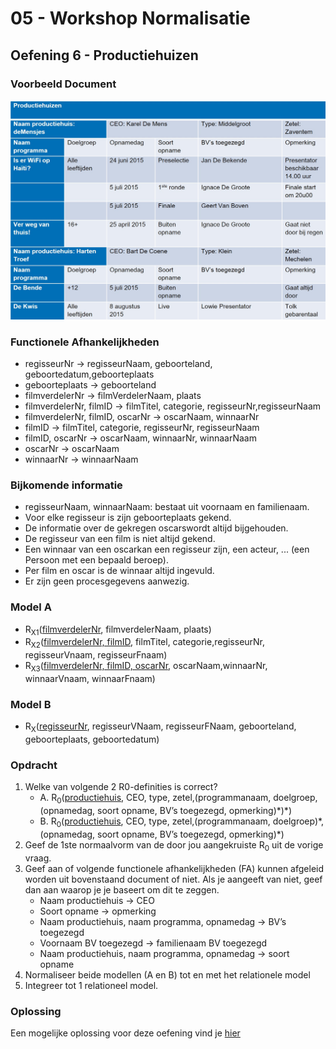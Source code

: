 # 05 - Workshop Normalisatie

## Oefening 6 - Productiehuizen
### Voorbeeld Document
<img src="./exercise-6.jpg">

### Functionele Afhankelijkheden
- regisseurNr → regisseurNaam, geboorteland, geboortedatum,geboorteplaats
- geboorteplaats  → geboorteland
- filmverdelerNr → filmVerdelerNaam, plaats
- filmverdelerNr, filmID → filmTitel, categorie, regisseurNr,regisseurNaam
- filmverdelerNr, filmID, oscarNr → oscarNaam, winnaarNr
- filmID → filmTitel, categorie, regisseurNr, regisseurNaam
- filmID, oscarNr → oscarNaam, winnaarNr, winnaarNaam
- oscarNr → oscarNaam
- winnaarNr → winnaarNaam

### Bijkomende informatie
- regisseurNaam, winnaarNaam: bestaat uit voornaam en familienaam. 
- Voor elke regisseur is zijn geboorteplaats gekend. 
- De informatie over de gekregen oscarswordt altijd bijgehouden.
- De regisseur van een film is niet altijd gekend.
- Een winnaar van een oscarkan een regisseur zijn, een acteur, ... (een Persoon met een bepaald beroep).
- Per film en oscar is de winnaar altijd ingevuld.
- Er zijn geen procesgegevens aanwezig.

### Model A
- R<sub>X1</sub>(<ins>filmverdelerNr</ins>, filmverdelerNaam, plaats)
- R<sub>X2</sub>(<ins>filmverdelerNr, filmID</ins>, filmTitel, categorie,regisseurNr, regisseurVnaam, regisseurFnaam)
- R<sub>X3</sub>(<ins>filmverdelerNr, filmID, oscarNr</ins>, oscarNaam,winnaarNr, winnaarVnaam, winnaarFnaam)

### Model B
- R<sub>X</sub>(<ins>regisseurNr</ins>, regisseurVNaam, regisseurFNaam, geboorteland, geboorteplaats, geboortedatum)

### Opdracht
1. Welke van volgende 2 R0-definities is correct? ​
    - A. R<sub>0</sub>(<ins>productiehuis</ins>, CEO, type, zetel,(programmanaam, doelgroep,(opnamedag, soort opname, BV’s toegezegd, opmerking)\*)\*)​
    - B. R<sub>0</sub>(<ins>productiehuis</ins>, CEO, type, zetel,(programmanaam, doelgroep)\*, (opnamedag, soort opname, BV’s toegezegd, opmerking)\*)​
2. Geef de 1ste normaalvorm van de door jou ​aangekruiste R<sub>0</sub> uit de vorige vraag.
3. Geef aan of volgende functionele afhankelijkheden (FA) kunnen afgeleid worden uit bovenstaand document of niet. Als je aangeeft van niet, geef dan aan waarop je je baseert om dit te zeggen.
    - Naam productiehuis → CEO​
    - Soort opname → opmerking
    - Naam productiehuis, naam programma, opnamedag → BV’s toegezegd
    - Voornaam BV toegezegd → familienaam BV toegezegd
    - Naam productiehuis, naam programma, opnamedag → soort opname
4. Normaliseer beide modellen (A en B) tot en met het relationele model
5. Integreer tot 1 relationeel model.

### Oplossing
Een mogelijke oplossing voor deze oefening vind je [hier](../solutions/exercise-6.md)
